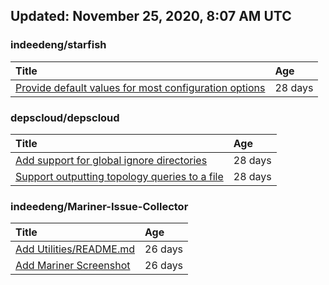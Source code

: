## Updated: November 25, 2020, 8:07 AM UTC


### indeedeng/starfish
|**Title**|**Age**|
|:----|:----|
|[Provide default values for most configuration options](https://github.com/indeedeng/starfish/issues/78)|28&nbsp;days|


### depscloud/depscloud
|**Title**|**Age**|
|:----|:----|
|[Add support for global ignore directories](https://github.com/depscloud/depscloud/issues/137)|28&nbsp;days|
|[Support outputting topology queries to a file](https://github.com/depscloud/depscloud/issues/135)|28&nbsp;days|


### indeedeng/Mariner-Issue-Collector
|**Title**|**Age**|
|:----|:----|
|[Add Utilities/README.md](https://github.com/indeedeng/Mariner-Issue-Collector/issues/30)|26&nbsp;days|
|[Add Mariner Screenshot](https://github.com/indeedeng/Mariner-Issue-Collector/issues/29)|26&nbsp;days|